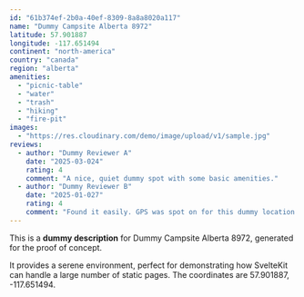 ```yaml
---
id: "61b374ef-2b0a-40ef-8309-8a8a8020a117"
name: "Dummy Campsite Alberta 8972"
latitude: 57.901887
longitude: -117.651494
continent: "north-america"
country: "canada"
region: "alberta"
amenities:
  - "picnic-table"
  - "water"
  - "trash"
  - "hiking"
  - "fire-pit"
images:
  - "https://res.cloudinary.com/demo/image/upload/v1/sample.jpg"
reviews:
  - author: "Dummy Reviewer A"
    date: "2025-03-024"
    rating: 4
    comment: "A nice, quiet dummy spot with some basic amenities."
  - author: "Dummy Reviewer B"
    date: "2025-01-027"
    rating: 4
    comment: "Found it easily. GPS was spot on for this dummy location."
---
```


This is a **dummy description** for Dummy Campsite Alberta 8972, generated for the proof of concept.

It provides a serene environment, perfect for demonstrating how SvelteKit can handle a large number of static pages. The coordinates are 57.901887, -117.651494.
